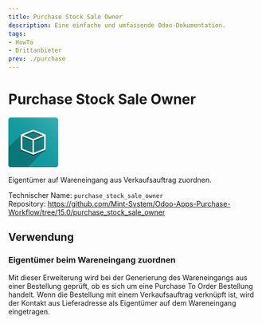 ```yaml
---
title: Purchase Stock Sale Owner
description: Eine einfache und umfassende Odoo-Dokumentation.
tags:
- HowTo
- Drittanbieter
prev: ./purchase
---
```

# Purchase Stock Sale Owner
![icon_oms_box](attachments/icon_oms_box.png)

Eigentümer auf Wareneingang aus Verkaufsauftrag zuordnen.

Technischer Name: `purchase_stock_sale_owner`\
Repository: <https://github.com/Mint-System/Odoo-Apps-Purchase-Workflow/tree/15.0/purchase_stock_sale_owner>

## Verwendung

### Eigentümer beim Wareneingang zuordnen

Mit dieser Erweiterung wird bei der Generierung des Wareneingangs aus einer Bestellung geprüft, ob es sich um eine Purchase To Order Bestellung handelt. Wenn die Bestellung mit einem Verkaufsauftrag verknüpft ist, wird der Kontakt aus Lieferadresse als Eigentümer auf dem Wareneingang eingetragen.